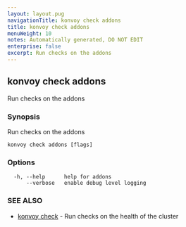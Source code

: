 ```yaml
---
layout: layout.pug
navigationTitle: konvoy check addons
title: konvoy check addons
menuWeight: 10
notes: Automatically generated, DO NOT EDIT
enterprise: false
excerpt: Run checks on the addons
---
```


## konvoy check addons

Run checks on the addons

### Synopsis

Run checks on the addons

```
konvoy check addons [flags]
```

### Options

```
  -h, --help      help for addons
      --verbose   enable debug level logging
```

### SEE ALSO

* [konvoy check](../)	 - Run checks on the health of the cluster


